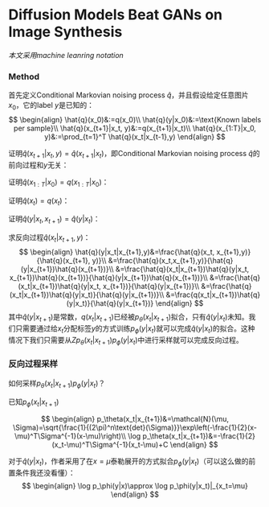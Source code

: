 # Diffusion Models Beat GANs on Image Synthesis

*本文采用machine leanring notation*

### Method

首先定义Conditional Markovian noising process $\hat{q}$，并且假设给定任意图片$x_0$，它的label $y$是已知的：
$$
\begin{align}
\hat{q}(x_0)&:=q(x_0)\\
\hat{q}(y|x_0)&:=\text{Known labels per sample}\\
\hat{q}(x_{t+1}|x_t, y)&:=q(x_{t+1}|x_t)\\
\hat{q}(x_{1:T}|x_0, y)&:=\prod_{t=1}^T \hat{q}(x_t|x_{t-1},y)
\end{align}
$$

证明$\hat{q}(x_{t+1}|x_t,y)=\hat{q}(x_{t+1}|x_t)$，即Conditional Markovian noising process $\hat{q}$的前向过程和$y$无关：

证明$\hat{q}(x_{1:T}|x_0)=q(x_{1:T}|x_0)$：

证明$\hat{q}(x_t)=q(x_t)$：

证明$\hat{q}(y|x_t, x_{t+1})=\hat{q}(y|x_t)$：

求反向过程$\hat{q}(x_t| x_{t+1}, y)$：
$$
\begin{align}
\hat{q}(y|x_t|x_{t+1},y)&=\frac{\hat{q}(x_t, x_{t+1},y)}{\hat{q}(x_{t+1}, y)}\\
&=\frac{\hat{q}(x_t,x_{t+1},y)}{\hat{q}(y|x_{t+1})\hat{q}(x_{t+1})}\\
&=\frac{\hat{q}(x_t|x_{t+1})\hat{q}(y|x_t, x_{t+1})\hat{q}(x_{t+1})}{\hat{q}(y|x_{t+1})\hat{q}(x_{t+1})}\\
&=\frac{\hat{q}(x_t|x_{t+1})\hat{q}(y|x_t, x_{t+1})}{\hat{q}(y|x_{t+1})}\\
&=\frac{\hat{q}(x_t|x_{t+1})\hat{q}(y|x_t)}{\hat{q}(y|x_{t+1})}\\
&=\frac{q(x_t|x_{t+1})\hat{q}(y|x_t)}{\hat{q}(y|x_{t+1})}
\end{align}
$$
其中$\hat{q}(y|x_{t+1})$是常数，$q(x_t|x_{t+1})$已经被$p_\theta(x_t|x_{t+1})$拟合，只有$\hat{q}(y|x_t)$未知。我们只需要通过给$x_t$分配标签$y$的方式训练$p_\phi(y|x_t)$就可以完成$\hat{q}(y|x_t)$的拟合。这种情况下我们只需要从$Zp_\theta(x_t|x_{t+1})p_\phi(y|x_t)$中进行采样就可以完成反向过程。

### 反向过程采样
如何采样$p_\theta(x_t|x_{t+1})p_\phi(y|x_t)$？

已知$p_\phi(x_t|x_{t+1})$

$$
\begin{align}
p_\theta(x_t|x_{t+1})&=\mathcal{N}(\mu, \Sigma)=\sqrt{\frac{1}{(2\pi)^n\text{det}(\Sigma)}}\exp\left(-\frac{1}{2}(x-\mu)^T\Sigma^{-1}(x-\mu)\right)\\
\log p_\theta(x_t|x_{t+1})&=-\frac{1}{2}(x_t-\mu)^T\Sigma^{-1}(x_t-\mu)+C
\end{align}
$$

对于$\hat{q}(y|x_t)$，作者采用了在$x=\mu$泰勒展开的方式拟合$p_\phi(y|x_t)$（可以这么做的前置条件我还没看懂）：
$$
\begin{align}
\log p_\phi(y|x)\approx \log p_\phi(y|x_t)|_{x_t=\mu}
\end{align}
$$